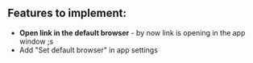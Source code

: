 ## Features to implement:
* __Open link in the default browser__ - by now link is opening in the app window ;s
* Add "Set default browser" in app settings
